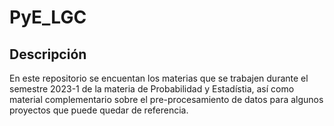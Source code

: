 # PyE_LGC

## Descripción
En este repositorio se encuentan los materias que se trabajen durante el semestre 2023-1 de la materia de Probabilidad y Estadístia, así como material complementario sobre el pre-procesamiento de datos para algunos proyectos que puede quedar de referencia.
